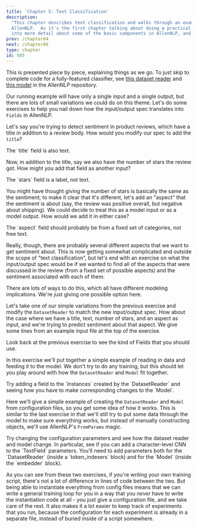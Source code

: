 ```yaml
---
title: 'Chapter 5: Text Classification'
description:
  "This chapter describes text classification and walks through an example of how to do it with
  AllenNLP.  As it's the first chapter talking about doing a practical task with AllenNLP, it goes
  into more detail about some of the basic components in AllenNLP, and how NLP works in general."
prev: /chapter04
next: /chapter06
type: chapter
id: 505
---
```


<textblock>

This is presented piece by piece, explaining things as we go.  To just skip to complete code for a
fully-featured classifier, see [this dataset
reader](https://github.com/allenai/allennlp/blob/master/allennlp/data/dataset_readers/text_classification_json.py)
and [this
model](https://github.com/allenai/allennlp/blob/master/allennlp/models/basic_classifier.py) in the
AllenNLP repository.

</textblock>



<exercise id="1" title="What is Text Classification?" type="slides">

<slides source="chapter05/01_what_is_text_classification" />

</exercise>




<exercise id="2" title="Varying the input/output spec">

Our running example will have only a single input and a single output, but there are lots of small
variations we could do on this theme.  Let's do some exercises to help you nail down how the
input/output spec translates into `Fields` in AllenNLP.

Let's say you're trying to detect sentiment in product reviews, which have a title in addition to a
review body.  How would you modify our spec to add the `title`?

<codeblock id="chapter05/input_output/add_title" executable="false">
The `title` field is also text.
</codeblock>

Now, in addition to the title, say we also have the number of stars the review got.  How might you
add that field as another input?

<codeblock id="chapter05/input_output/add_stars" executable="false">
The `stars` field is a label, not text.
</codeblock>

You might have thought giving the number of stars is basically the same as the sentiment; to make
it clear that it's different, let's add an "aspect" that the sentiment is about (say, the review
was positive overall, but negative about shipping).  We could decide to treat this as a model input
or as a model output.  How would we add it in either case?

<codeblock id="chapter05/input_output/add_aspect" executable="false">
The `aspect` field should probably be from a fixed set of categories, not free text.
</codeblock>

Really, though, there are probably several different aspects that we want to get sentiment about.
This is now getting somewhat complicated and outside the scope of "text classification", but let's
end with an exercise on what the input/output spec would be if we wanted to find all of the aspects
that were discussed in the review (from a fixed set of possible aspects) and the sentiment
associated with each of them.

<codeblock id="chapter05/input_output/add_list" executable="false">
There are lots of ways to do this, which all have different modeling implications. We're just
giving one possible option here.
</codeblock>

</exercise>



<exercise id="3" title="Reading Data" type="slides">

<slides source="chapter05/03_reading_data" />

</exercise>




<exercise id="4" title="Varying the input/output spec - modifying the DatasetReader">

Let's take one of our simple variations from the previous exercise and modify the `DatasetReader`
to match the new input/output spec.  How about the case where we have a title, text, number of
stars, and an aspect as input, and we're trying to predict sentiment about that aspect.  We give
some lines from an example input file at the top of the exercise.

<codeblock id="chapter05/input_output_reader/add_fields">
Look back at the previous exercise to see the kind of Fields that you should use.
</codeblock>

</exercise>



<exercise id="5" title="Designing a model" type="slides">

<slides source="chapter05/05_designing_a_model" />

</exercise>



<exercise id="6" title="Implementing the model - the constructor" type="slides">

<slides source="chapter05/06_model_constructor" />

</exercise>



<exercise id="7" title="Implementing the model - the forward method" type="slides">

<slides source="chapter05/07_model_forward" />

</exercise>



<exercise id="8" title="Putting it together">

In this exercise we'll put together a simple example of reading in data and feeding it to the
model.  We don't try to do any training, but this should let you play around with how the
`DatasetReader` and `Model` fit together.

<codeblock id="chapter05/putting_them_together/code">
Try adding a field to the `Instances` created by the `DatasetReader` and seeing how you have to
make corresponding changes to the `Model`.
</codeblock>

</exercise>



<exercise id="9" title="Using config files">

Here we'll give a simple example of creating the `DatasetReader` and `Model` from configuration
files, so you get some idea of how it works.  This is similar to the last exercise in that we'll
still try to put some data through the model to make sure everything works, but instead of manually
constructing objects, we'll use AllenNLP's `FromParams` magic.

<codeblock id="chapter05/putting_them_together/config">
Try changing the configuration parameters and see how the dataset reader and model change.  In
particular, see if you can add a character-level CNN to the `TextField` parameters.  You'll need to
add parameters both for the `DatasetReader` (inside a `token_indexers` block) and for the
`Model` (inside the `embedder` block).
</codeblock>

As you can see from these two exercises, if you're writing your own training script, there's not a
lot of difference in lines of code between the two.  But being able to instantiate everything from
config files means that we can write a general training loop for you in a way that you _never_ have
to write the instantiation code at all - you just give a configuration file, and we take care of
the rest.  It also makes it a lot easier to keep track of experiments that you run, because the
configuration for each experiment is already in a separate file, instead of buried inside of a
script somewhere.

</exercise>
